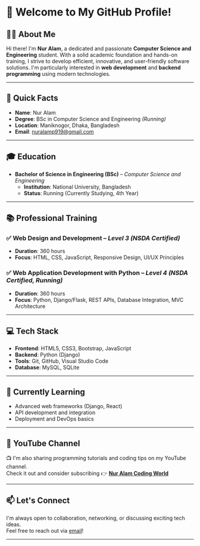 # 👋 Welcome to My GitHub Profile!

## 🧑‍💻 About Me

Hi there! I'm **Nur Alam**, a dedicated and passionate **Computer Science and Engineering** student. With a solid academic foundation and hands-on training, I strive to develop efficient, innovative, and user-friendly software solutions. I'm particularly interested in **web development** and **backend programming** using modern technologies.

---

## 📌 Quick Facts

- **Name**: Nur Alam  
- **Degree**: BSc in Computer Science and Engineering *(Running)*  
- **Location**: Maniknogor, Dhaka, Bangladesh  
- **Email**: [nuralamp919@gmail.com](mailto:nuralamp919@gmail.com)

---

## 🎓 Education

- **Bachelor of Science in Engineering (BSc)** – *Computer Science and Engineering*  
  - **Institution**: National University, Bangladesh  
  - **Status**: Running (Currently Studying, 4th Year)

---

## 📚 Professional Training

### ✅ Web Design and Development – *Level 3 (NSDA Certified)*  
- **Duration**: 360 hours  
- **Focus**: HTML, CSS, JavaScript, Responsive Design, UI/UX Principles

### ✅ Web Application Development with Python – *Level 4 (NSDA Certified, Running)*  
- **Duration**: 360 hours  
- **Focus**: Python, Django/Flask, REST APIs, Database Integration, MVC Architecture

---

## 💻 Tech Stack

- **Frontend**: HTML5, CSS3, Bootstrap, JavaScript  
- **Backend**: Python (Django)  
- **Tools**: Git, GitHub, Visual Studio Code  
- **Database**: MySQL, SQLite

---

## 🌱 Currently Learning

- Advanced web frameworks (Django, React)  
- API development and integration  
- Deployment and DevOps basics

---

## 🎥 YouTube Channel

📺 I'm also sharing programming tutorials and coding tips on my YouTube channel.  
Check it out and consider subscribing 👉 [**Nur Alam Coding World**](https://www.youtube.com/@NurAlamCodingWord)

---

## 📫 Let's Connect

I'm always open to collaboration, networking, or discussing exciting tech ideas.  
Feel free to reach out via [email](mailto:nuralamp919@gmail.com)!

---
